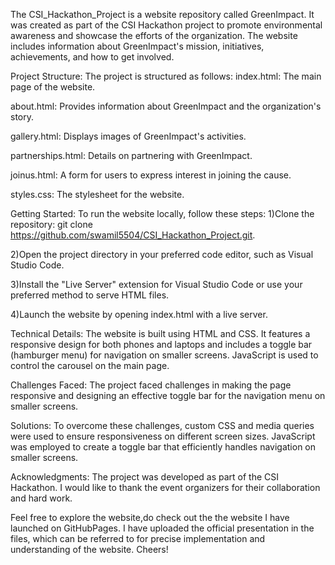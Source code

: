 The CSI_Hackathon_Project is a website repository called GreenImpact. It was created as part of the CSI Hackathon project to promote environmental awareness and showcase the efforts of the organization. The website includes information about GreenImpact's mission, initiatives, achievements, and how to get involved.

Project Structure:
The project is structured as follows:
index.html: The main page of the website.

about.html: Provides information about GreenImpact and the organization's story.

gallery.html: Displays images of GreenImpact's activities.

partnerships.html: Details on partnering with GreenImpact.

joinus.html: A form for users to express interest in joining the cause.

styles.css: The stylesheet for the website.

Getting Started:
To run the website locally, follow these steps:
1)Clone the repository: git clone https://github.com/swamil5504/CSI_Hackathon_Project.git.

2)Open the project directory in your preferred code editor, such as Visual Studio Code.

3)Install the "Live Server" extension for Visual Studio Code or use your preferred method to serve HTML files.

4)Launch the website by opening index.html with a live server.

Technical Details:
The website is built using HTML and CSS.
It features a responsive design for both phones and laptops and includes a toggle bar (hamburger menu) for navigation on smaller screens.
JavaScript is used to control the carousel on the main page.

Challenges Faced:
The project faced challenges in making the page responsive and designing an effective toggle bar for the navigation menu on smaller screens.

Solutions:
To overcome these challenges, custom CSS and media queries were used to ensure responsiveness on different screen sizes.
JavaScript was employed to create a toggle bar that efficiently handles navigation on smaller screens.

Acknowledgments:
The project was developed as part of the CSI Hackathon. I would like to thank the event organizers for their collaboration and hard work.

Feel free to explore the website,do check out the the website I have launched on GitHubPages.
I have uploaded the official presentation in the files, which can be referred to for precise implementation and understanding of the website.
Cheers!

